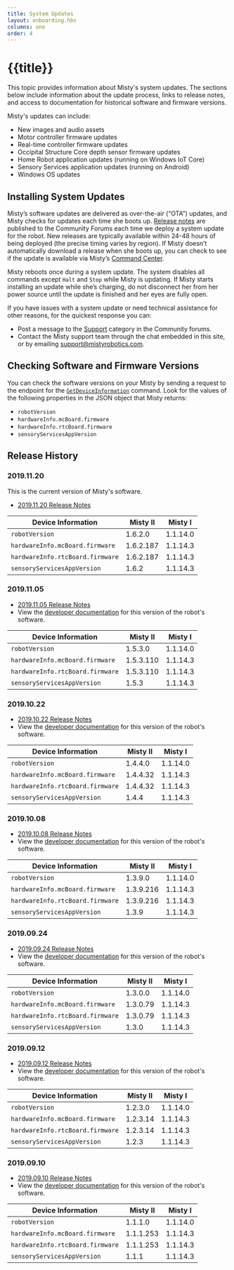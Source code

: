 ```yaml
---
title: System Updates
layout: onboarding.hbs
columns: one
order: 4
---
```


# {{title}}

This topic provides information about Misty's system updates. The sections below include information about the update process, links to release notes, and access to documentation for historical software and firmware versions.

Misty's updates can include:

* New images and audio assets
* Motor controller firmware updates
* Real-time controller firmware updates
* Occipital Structure Core depth sensor firmware updates
* Home Robot application updates (running on Windows IoT Core)
* Sensory Services application updates (running on Android)
* Windows OS updates

## Installing System Updates

Misty’s software updates are delivered as over-the-air (“OTA”) updates, and Misty checks for updates each time she boots up. [Release notes](https://community.mistyrobotics.com/c/announcements/releases) are published to the Community Forums each time we deploy a system update for the robot. New releases are typically available within 24-48 hours of being deployed (the precise timing varies by region). If Misty doesn’t automatically download a release when she boots up, you can check to see if the update is available via Misty’s [Command Center](http://sdk.mistyrobotics.com/command-center/).

Misty reboots once during a system update. The system disables all commands except `Halt` and `Stop` while Misty is updating. If Misty starts installing an update while she’s charging, do not disconnect her from her power source until the update is finished and her eyes are fully open.

If you have issues with a system update or need technical assistance for other reasons, for the quickest response you can:

* Post a message to the [Support](https://community.mistyrobotics.com/groups/support) category in the Community forums.
* Contact the Misty support team through the chat embedded in this site, or by emailing [support@mistyrobotics.com](mailto:support@mistyrobotics.com).

## Checking Software and Firmware Versions

You can check the software versions on your Misty by sending a request to the endpoint for the [`GetDeviceInformation`](../../..//misty-ii/reference/rest/#getdeviceinformation) command. Look for the values of the following properties in the JSON object that Misty returns:
* `robotVersion`
* `hardwareInfo.mcBoard.firmware`
* `hardwareInfo.rtcBoard.firmware`
* `sensoryServicesAppVersion`

## Release History

### 2019.11.20

This is the current version of Misty's software.

* [2019.11.20 Release Notes](https://community.mistyrobotics.com/t/2019-11-19-release-notes/2209)

| Device Information  | Misty II |  Misty I |
|---|---|---|
| `robotVersion`  | 1.6.2.0  |  1.1.14.0 |
| `hardwareInfo.mcBoard.firmware`  | 1.6.2.187 |  1.1.14.3 |
| `hardwareInfo.rtcBoard.firmware` | 1.6.2.187  |  1.1.14.3 |
| `sensoryServicesAppVersion`  | 1.6.2 |  1.1.14.3 |

### 2019.11.05

* [2019.11.05 Release Notes](https://community.mistyrobotics.com/t/2019-11-05-system-update/2117)
* View the [developer documentation](https://docs.mistyrobotics.com/v1.5.3.0) for this version of the robot's software.

| Device Information  | Misty II |  Misty I |
|---|---|---|
| `robotVersion`  | 1.5.3.0  |  1.1.14.0 |
| `hardwareInfo.mcBoard.firmware`  | 1.5.3.110 |  1.1.14.3 |
| `hardwareInfo.rtcBoard.firmware` | 1.5.3.110  |  1.1.14.3 |
| `sensoryServicesAppVersion`  | 1.5.3 |  1.1.14.3 |

### 2019.10.22

* [2019.10.22 Release Notes](https://community.mistyrobotics.com/t/2019-10-22-release-notes/2041)
* View the [developer documentation](https://docs.mistyrobotics.com/v1.4.4.0) for this version of the robot's software.

| Device Information  | Misty II |  Misty I |
|---|---|---|
| `robotVersion`  | 1.4.4.0  |  1.1.14.0 |
| `hardwareInfo.mcBoard.firmware`  | 1.4.4.32 |  1.1.14.3 |
| `hardwareInfo.rtcBoard.firmware` | 1.4.4.32  |  1.1.14.3 |
| `sensoryServicesAppVersion`  | 1.4.4  |  1.1.14.3 |

### 2019.10.08

* [2019.10.08 Release Notes](https://community.mistyrobotics.com/t/2019-10-08-release-notes/1948)
* View the [developer documentation](https://docs.mistyrobotics.com/v1.3.9.0) for this version of the robot's software.

| Device Information  | Misty II |  Misty I |
|---|---|---|
| `robotVersion`  | 1.3.9.0  |  1.1.14.0 |
| `hardwareInfo.mcBoard.firmware`  | 1.3.9.216 |  1.1.14.3 |
| `hardwareInfo.rtcBoard.firmware` | 1.3.9.216  |  1.1.14.3 |
| `sensoryServicesAppVersion`  | 1.3.9  |  1.1.14.3 |

### 2019.09.24

* [2019.09.24 Release Notes](https://community.mistyrobotics.com/t/9-24-2019-release-notes/1833)
* View the [developer documentation](https://docs.mistyrobotics.com/v1.3.0.0) for this version of the robot's software.

| Device Information  | Misty II|  Misty I |
|---|---|---|
| `robotVersion`  | 1.3.0.0  |  1.1.14.0 |
| `hardwareInfo.mcBoard.firmware`  | 1.3.0.79 |  1.1.14.3 |
| `hardwareInfo.rtcBoard.firmware` | 1.3.0.79  |  1.1.14.3 |
| `sensoryServicesAppVersion`  | 1.3.0  |  1.1.14.3 |

### 2019.09.12

* [2019.09.12 Release Notes](https://community.mistyrobotics.com/t/9-12-2019-release-notes/1785)
* View the [developer documentation](https://docs.mistyrobotics.com/v1.2.3.0) for this version of the robot's software.

| Device Information  | Misty II|  Misty I |
|---|---|---|
| `robotVersion`  | 1.2.3.0  |  1.1.14.0 |
| `hardwareInfo.mcBoard.firmware`  | 1.2.3.14  |  1.1.14.3 |
| `hardwareInfo.rtcBoard.firmware` | 1.2.3.14  |  1.1.14.3 |
| `sensoryServicesAppVersion`  | 1.2.3  |  1.1.14.3 |

### 2019.09.10

* [2019.09.10 Release Notes](https://community.mistyrobotics.com/t/9-10-2019-release-notes/1759)
* View the [developer documentation](https://docs.mistyrobotics.com/v1.1.1.0) for this version of the robot's software.

| Device Information  | Misty II|  Misty I |
|---|---|---|
| `robotVersion`  | 1.1.1.0  |  1.1.14.0 |
| `hardwareInfo.mcBoard.firmware`  | 1.1.1.253  |  1.1.14.3 |
| `hardwareInfo.rtcBoard.firmware` | 1.1.1.253  |  1.1.14.3 |
| `sensoryServicesAppVersion`  | 1.1.1  |  1.1.14.3 |